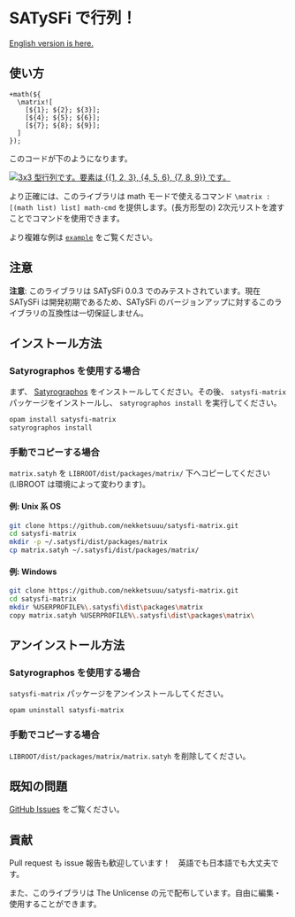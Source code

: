 # SATySFi で行列！

[English version is here.][README.md]

## 使い方

```satysfi
+math(${
  \matrix![
    [${1}; ${2}; ${3}];
    [${4}; ${5}; ${6}];
    [${7}; ${8}; ${9}];
  ]
});
```

このコードが下のようになります。

[![3x3 型行列です。要素は {{1, 2, 3}, {4, 5, 6}, {7, 8, 9}} です。][sample_matrix.png]][sample_matrix.png]

より正確には、このライブラリは math モードで使えるコマンド `\matrix : [(math list) list] math-cmd` を提供します。(長方形型の) 2次元リストを渡すことでコマンドを使用できます。

より複雑な例は [`example`][example] をご覧ください。

## 注意

**注意**: このライブラリは SATySFi 0.0.3 でのみテストされています。現在 SATySFi は開発初期であるため、SATySFi のバージョンアップに対するこのライブラリの互換性は一切保証しません。

## インストール方法

### Satyrographos を使用する場合

まず、 [Satyrographos] をインストールしてください。その後、 `satysfi-matrix` パッケージをインストールし、 `satyrographos install` を実行してください。

```sh
opam install satysfi-matrix
satyrographos install
```

### 手動でコピーする場合

`matrix.satyh` を `LIBROOT/dist/packages/matrix/` 下へコピーしてください (LIBROOT は環境によって変わります)。

#### 例: Unix 系 OS

```sh
git clone https://github.com/nekketsuuu/satysfi-matrix.git
cd satysfi-matrix
mkdir -p ~/.satysfi/dist/packages/matrix
cp matrix.satyh ~/.satysfi/dist/packages/matrix/
```

#### 例: Windows

```sh
git clone https://github.com/nekketsuuu/satysfi-matrix.git
cd satysfi-matrix
mkdir %USERPROFILE%\.satysfi\dist\packages\matrix
copy matrix.satyh %USERPROFILE%\.satysfi\dist\packages\matrix\
```

## アンインストール方法

### Satyrographos を使用する場合

`satysfi-matrix` パッケージをアンインストールしてください。

```sh
opam uninstall satysfi-matrix
```

### 手動でコピーする場合

`LIBROOT/dist/packages/matrix/matrix.satyh` を削除してください。

## 既知の問題

[GitHub Issues] をご覧ください。

## 貢献

Pull request も issue 報告も歓迎しています！　英語でも日本語でも大丈夫です。

また、このライブラリは The Unlicense の元で配布しています。自由に編集・使用することができます。


  [README.md]: https://github.com/nekketsuuu/satysfi-matrix/blob/master/README.md
  [sample_matrix.png]: https://raw.githubusercontent.com/nekketsuuu/satysfi-matrix/master/doc/img/sample_matrix.png
  [example]: https://github.com/nekketsuuu/satysfi-matrix/blob/master/example
  [GitHub Issues]: https://github.com/nekketsuuu/satysfi-matrix/issues
  [Satyrographos]: https://github.com/na4zagin3/satyrographos
